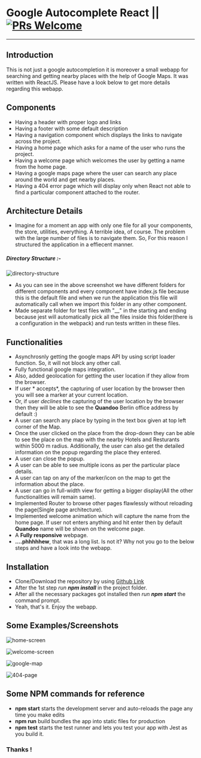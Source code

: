 # Google Autocomplete React || [![PRs Welcome](https://img.shields.io/badge/PRs-welcome-brightgreen.svg)](https://github.com/harman6666/google-autocomplete-react)
------------

Introduction
------------

This is not just a google autocompletion it is moreover a small webapp for searching and getting nearby places with the help of Google Maps. It was written with ReactJS. Please have a look below to get more details regarding this webapp.
 
Components
------------
- Having a header with proper logo and links
- Having a footer with some default description
- Having a navigation component which displays the links to navigate across the project.
- Having a home page which asks for a name of the user who runs the project.
- Having a welcome page which welcomes the user by getting a name from the home page.
- Having a google maps page where the user can search any place around the world and get nearby places.
- Having a 404 error page which will display only when React not able to find a particular component attached to the router.

Architecture Details
------------
- Imagine for a moment an app with only one file for all your components, the store, utilities, everything.
A terrible idea, of course. The problem with the large number of files is to navigate them.
So, For this reason I structured the application in a effiecent manner.
##### Directory Structure :-
![directory-structure](https://s17.postimg.cc/hk9wkwl8v/Quandoo4.png)

- As you can see in the above screenshot we have different folders for different components and every component have index.js file because this is the default file and when we run the application this file will automatically call when we import this folder in any other component.
- Made separate folder for test files with "__" in the starting and ending because jest will automatically pick all the files inside this folder(there is a configuration in the webpack) and run tests written in these files. 

Functionalities
------------

- Asynchrosnly getting the google maps API by using script loader function. So, it will not block any other call.
- Fully functional google maps integration.
- Also, added geolocation for getting the user location if they allow from the browser.
- If user * accepts*, the capturing of user location by the browser then you will see a marker at your current location.
- Or, if user *declines* the capturing of the user location by the browser then they will be able to see the __Quandoo__ Berlin office address by default :)
- A user can search any place by typing in the text box given at top left corner of the Map.
- Once the user clicked on the place from the drop-down they can be able to see the place on the map with the nearby Hotels and Resturants within 5000 m radius. Additionally, the user can also get the detailed information on the popup regarding the place they entered.
- A user can close the popup.
- A user can be able to see multiple icons as per the particular place details.
- A user can tap on any of the marker/icon on the map to get the information about the place.
- A user can go in full-width view for getting a bigger display(All the other functionalities will remain same).
- Implemented Router to browse other pages flawlessly without reloading the page(Single page architecture).
- Implemented welcome animation which will capture the name from the home page. If user not enters anything and hit enter then by default __Quandoo__ name will be shown on the welcome page.
- A __Fully responsive__ webpage.
- __​....​phhhhhew__, that was a long list. Is not it? Why not you go to the below steps and have a look into the webapp.

Installation
-------------

- Clone/Download the repository by using [Github Link](https://github.com/harman6666/google-autocomplete-react.git)
- After the 1st step _run __npm install___ in the project folder.
- After all the necessary packages got installed then _run __npm start___ the command prompt.
- Yeah, that's it. Enjoy the webapp.

Some Examples/Screenshots
-----------

![home-screen](https://s17.postimg.cc/imk33fwcf/Quandoo1.png)

![welcome-screen](https://s17.postimg.cc/tm5af29wv/Quandoo2.png)

![google-map](https://s17.postimg.cc/f2y5dn927/Quandoo3.png)

![404-page](https://s17.postimg.cc/baemxk6b3/Quandoo5.png)


Some NPM commands for reference
---------------

- __npm start__ starts the development server and auto-reloads the page any time you make edits
- __npm run__ build bundles the app into static files for production
- __npm test__ starts the test runner and lets you test your app with Jest as you build it.


### Thanks !




